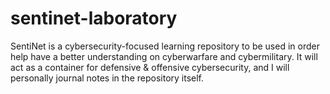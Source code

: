 # sentinet-laboratory
SentiNet is a cybersecurity-focused learning repository to be used in order help have a better understanding on cyberwarfare and cybermilitary. It will act as a container for defensive &amp; offensive cybersecurity, and I will personally journal notes in the repository itself.

